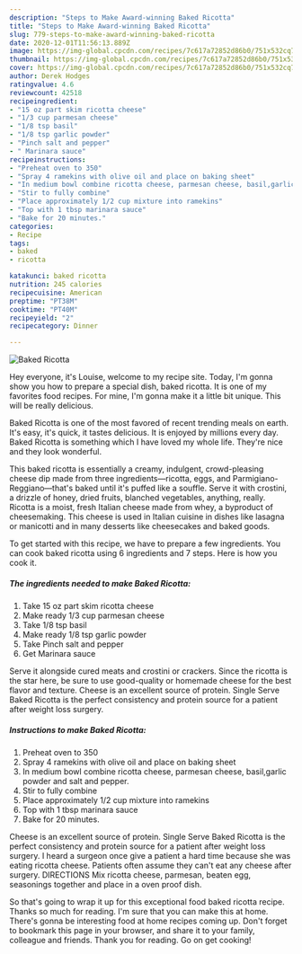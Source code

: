 ```yaml
---
description: "Steps to Make Award-winning Baked Ricotta"
title: "Steps to Make Award-winning Baked Ricotta"
slug: 779-steps-to-make-award-winning-baked-ricotta
date: 2020-12-01T11:56:13.889Z
image: https://img-global.cpcdn.com/recipes/7c617a72852d86b0/751x532cq70/baked-ricotta-recipe-main-photo.jpg
thumbnail: https://img-global.cpcdn.com/recipes/7c617a72852d86b0/751x532cq70/baked-ricotta-recipe-main-photo.jpg
cover: https://img-global.cpcdn.com/recipes/7c617a72852d86b0/751x532cq70/baked-ricotta-recipe-main-photo.jpg
author: Derek Hodges
ratingvalue: 4.6
reviewcount: 42518
recipeingredient:
- "15 oz part skim ricotta cheese"
- "1/3 cup parmesan cheese"
- "1/8 tsp basil"
- "1/8 tsp garlic powder"
- "Pinch salt and pepper"
- " Marinara sauce"
recipeinstructions:
- "Preheat oven to 350"
- "Spray 4 ramekins with olive oil and place on baking sheet"
- "In medium bowl combine ricotta cheese, parmesan cheese, basil,garlic powder and salt and pepper."
- "Stir to fully combine"
- "Place approximately 1/2 cup mixture into ramekins"
- "Top with 1 tbsp marinara sauce"
- "Bake for 20 minutes."
categories:
- Recipe
tags:
- baked
- ricotta

katakunci: baked ricotta 
nutrition: 245 calories
recipecuisine: American
preptime: "PT38M"
cooktime: "PT40M"
recipeyield: "2"
recipecategory: Dinner

---
```



![Baked Ricotta](https://img-global.cpcdn.com/recipes/7c617a72852d86b0/751x532cq70/baked-ricotta-recipe-main-photo.jpg)

Hey everyone, it's Louise, welcome to my recipe site. Today, I'm gonna show you how to prepare a special dish, baked ricotta. It is one of my favorites food recipes. For mine, I'm gonna make it a little bit unique. This will be really delicious.

Baked Ricotta is one of the most favored of recent trending meals on earth. It's easy, it's quick, it tastes delicious. It is enjoyed by millions every day. Baked Ricotta is something which I have loved my whole life. They're nice and they look wonderful.

This baked ricotta is essentially a creamy, indulgent, crowd-pleasing cheese dip made from three ingredients—ricotta, eggs, and Parmigiano-Reggiano—that&#39;s baked until it&#39;s puffed like a souffle. Serve it with crostini, a drizzle of honey, dried fruits, blanched vegetables, anything, really. Ricotta is a moist, fresh Italian cheese made from whey, a byproduct of cheesemaking. This cheese is used in Italian cuisine in dishes like lasagna or manicotti and in many desserts like cheesecakes and baked goods.


To get started with this recipe, we have to prepare a few ingredients. You can cook baked ricotta using 6 ingredients and 7 steps. Here is how you cook it.

<!--inarticleads1-->

##### The ingredients needed to make Baked Ricotta:

1. Take 15 oz part skim ricotta cheese
1. Make ready 1/3 cup parmesan cheese
1. Take 1/8 tsp basil
1. Make ready 1/8 tsp garlic powder
1. Take Pinch salt and pepper
1. Get  Marinara sauce


Serve it alongside cured meats and crostini or crackers. Since the ricotta is the star here, be sure to use good-quality or homemade cheese for the best flavor and texture. Cheese is an excellent source of protein. Single Serve Baked Ricotta is the perfect consistency and protein source for a patient after weight loss surgery. 

<!--inarticleads2-->

##### Instructions to make Baked Ricotta:

1. Preheat oven to 350
1. Spray 4 ramekins with olive oil and place on baking sheet
1. In medium bowl combine ricotta cheese, parmesan cheese, basil,garlic powder and salt and pepper.
1. Stir to fully combine
1. Place approximately 1/2 cup mixture into ramekins
1. Top with 1 tbsp marinara sauce
1. Bake for 20 minutes.


Cheese is an excellent source of protein. Single Serve Baked Ricotta is the perfect consistency and protein source for a patient after weight loss surgery. I heard a surgeon once give a patient a hard time because she was eating ricotta cheese. Patients often assume they can&#39;t eat any cheese after surgery. DIRECTIONS Mix ricotta cheese, parmesan, beaten egg, seasonings together and place in a oven proof dish. 

So that's going to wrap it up for this exceptional food baked ricotta recipe. Thanks so much for reading. I'm sure that you can make this at home. There's gonna be interesting food at home recipes coming up. Don't forget to bookmark this page in your browser, and share it to your family, colleague and friends. Thank you for reading. Go on get cooking!
